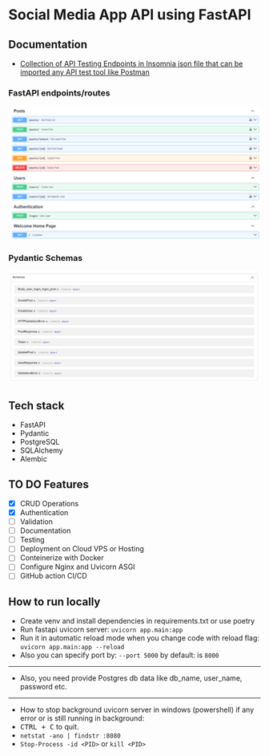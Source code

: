 # Social Media App API using FastAPI

## Documentation

- [Collection of API Testing Endpoints in Insomnia json file that can be imported any API test tool like Postman](/docs/README.md)

### FastAPI endpoints/routes

![API Endpoints/Routes](assets/api-routes.png)

### Pydantic Schemas

![API Pydantic Schemas](assets/api-schemas.png)

## Tech stack

- FastAPI
- Pydantic
- PostgreSQL
- SQLAlchemy
- Alembic

## TO DO Features

- [x] CRUD Operations
- [x] Authentication
- [ ] Validation
- [ ] Documentation
- [ ] Testing
- [ ] Deployment on Cloud VPS or Hosting
- [ ] Conteinerize with Docker
- [ ] Configure Nginx and Uvicorn ASGI
- [ ] GitHub action CI/CD

## How to run locally

- Create venv and install dependencies in requirements.txt or use poetry
- Run fastapi uvicorn server: `uvicorn app.main:app`
- Run it in automatic reload mode when you change code with reload flag: `uvicorn app.main:app --reload`
- Also you can specify port by: `--port 5000` by default: is `8000`

---

- Also, you need provide Postgres db data like db_name, user_name, password etc.

---

- How to stop background uvicorn server in windows (powershell) if any error or is still running in background:
- <kbd>CTRL + C</kbd> to quit.
- `netstat -ano | findstr :8080`
- `Stop-Process -id <PID>` or `kill <PID>`
